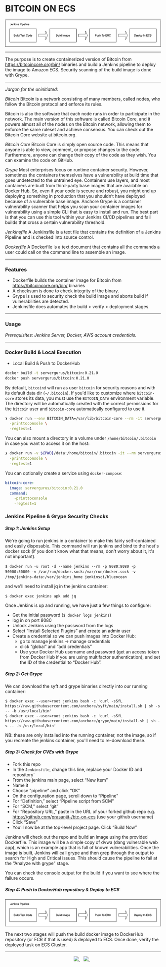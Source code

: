 # BITCOIN ON ECS

![Jenkins Pipeline Flow](pipeline.png)

---

The purpose is to create containerized version of Bitcoin from https://bitcoincore.org/bin/ binaries and build a Jenkins pipeline to deploy the image to Amazon ECS. Security scanning of the build image is done with Grype.


---


_Jargon for the uninitiated:_

_Bitcoin_
Bitcoin is a network consisting of many members, called nodes, who follow the Bitcoin protocol and enforce its rules.

Bitcoin is also the software that each node runs in order to participate in the network. The main version of this software is called Bitcoin Core, and it powers almost all of the nodes on the Bitcoin network, allowing them to enforce the same ruleset and achieve consensus. You can check out the Bitcoin Core website at bitcoin.org.

_Bitcoin Core_
Bitcoin Core is simply open source code. This means that anyone is able to view, comment, or propose changes to the code. Furthermore, anyone can change their copy of the code as they wish. You can examine the code on GitHub.

_Grype_
Most enterprises focus on runtime container security. However, sometimes the containers themselves have a vulnerability at build time that goes undetected to the untrained eye.
Containers use layers, and most containers are built from third-party base images that are available on Docker Hub. So, even if your code is secure and robust, you might end up deploying something in production that you shouldn’t have deployed because of a vulnerable base image. Anchore Grype is a container vulnerability scanner that helps you scan your container images for vulnerability using a simple CLI that is easy to install and run. The best part is that you can use this tool within your Jenkins CI/CD pipelines and fail builds that cross a certain vulnerability threshold.

_Jenkinsfile_
A Jenkinsfile is a text file that contains the definition of a Jenkins Pipeline and is checked into source control.

_Dockerfile_
A Dockerfile is a text document that contains all the commands a user could call on the command line to assemble an image.

---

### Features

- Dockerfile builds the container image for Bitcoin from https://bitcoincore.org/bin/ binaries
- A checksum is done to check integrity of the binary.
- Grype is used to security check the build image and aborts build if vulnerabilities are detected.
- Jenkinsfile does automates the build > verify > deployment stages.

---

###  Usage

_Prerequisites:_
_Jenkins Server, Docker, AWS account credentials._

---


### Docker Build & Local Execution

* Local Build & Push to DockerHub

```bash
docker build -t servergurus/bitcoin:0.21.0
docker push servergurus/bitcoin:0.21.0
```



By default, `bitcoind` will run as user `bitcoin` for security reasons and with its default data dir (`~/.bitcoin`). If you'd like to customize where `bitcoin-core` stores its data, you must use the `BITCOIN_DATA` environment variable. The directory will be automatically created with the correct permissions for the `bitcoin` user and `bitcoin-core` automatically configured to use it.

```sh
❯ docker run --env BITCOIN_DATA=/var/lib/bitcoin-core --rm -it servergurus/bitcoin:0.21.0 \
  -printtoconsole \
  -regtest=1
```

You can also mount a directory in a volume under `/home/bitcoin/.bitcoin` in case you want to access it on the host:

```sh
❯ docker run -v ${PWD}/data:/home/bitcoin/.bitcoin -it --rm servergurus/bitcoin:0.21.0 \
  -printtoconsole \
  -regtest=1
```

You can optionally create a service using `docker-compose`:

```yml
bitcoin-core:
  image: servergurus/bitcoin:0.21.0
  command:
    -printtoconsole
    -regtest=1
```


### Jenkins Pipeline & Grype Security Checks
##### Step 1: Jenkins Setup

We're going to run jenkins in a container to make this fairly self-contained and easily disposable.  This command will run jenkins and bind to the host's docker sock (if you don't know what that means, don't worry about it, it's not important).

`$ docker run -u root -d --name jenkins --rm -p 8080:8080 -p 50000:50000 -v /var/run/docker.sock:/var/run/docker.sock -v /tmp/jenkins-data:/var/jenkins_home jenkinsci/blueocean
`

and we'll need to install jq in the jenkins container:

`$ docker exec jenkins apk add jq`

Once Jenkins is up and running, we have just a few things to configure:
- Get the initial password (`$ docker logs jenkins`)
- log in on port 8080
- Unlock Jenkins using the password from the logs
- Select “Install Selected Plugins” and create an admin user
- Create a credential so we can push images into Docker Hub:
	- go to manage jenkins -> manage credentials
	- click “global” and “add credentials”
	- Use your Docker Hub username and password (get an access token from Docker Hub if you are using multifactor authentication), and set the ID of the credential to “Docker Hub”.

##### Step 2: Get Grype
We can download the syft and grype binaries directly into our running container:

```
$ docker exec --user=root jenkins bash -c 'curl -sSfL https://raw.githubusercontent.com/anchore/syft/main/install.sh | sh -s -- -b /usr/local/bin'
$ docker exec --user=root jenkins bash -c 'curl -sSfL https://raw.githubusercontent.com/anchore/grype/main/install.sh | sh -s -- -b /usr/local/bin'
```

NB: these are only installed into the running container, not the image, so if you recreate the jenkins container, you'll need to re-download these.

##### Step 3: Check for CVEs with Grype

- Fork this repo
- In the `Jenkinsfile`, change this line, replace your Docker ID and repository`
- From the jenkins main page, select “New Item”
- Name it
- Choose “pipeline” and click “OK”
- On the configuration page, scroll down to “Pipeline”
- For “Definition,” select “Pipeline script from SCM”
- For “SCM,” select “git”
- For “Repository URL,” paste in the URL of your forked github repo
	e.g. https://github.com/prasanjit-/btc-on-ecs (use your github username)
- Click “Save”
- You’ll now be at the top-level project page.  Click “Build Now”


Jenkins will check out the repo and build an image using the provided Dockerfile.  This image will be a simple copy of dvwa (dang vulnerable web app), which is an example app that is full of known vulnerabilities.  Once the image is built, Jenkins will call grype and then grep through the output to search for High and Critical issues.  This should cause the pipeline to fail at the “Analyze with grype” stage.

You can check the console output for the build if you want to see where the failure occurs.

##### Step 4: Push to DockerHub repository & Deploy to ECS

![Jenkins Pipeline Flow](pipeline.png)

The next two stages will push the build docker image to DockerHub repository (or ECR if that is used) & deployed to ECS. Once done, verify the deployed task on ECS Cluster.


---



<p align='center'>

  <a href="https://www.linkedin.com/in/prasanjit-singh/">
    <img src="https://img.shields.io/badge/linkedin-%230077B5.svg?&style=for-the-badge&logo=linkedin&logoColor=white" />
  </a>&nbsp;&nbsp;
  <a href="https://youtube.com/binpipe">
    <img src="https://img.shields.io/badge/YouTube-FF0000?style=for-the-badge&logo=youtube&logoColor=white" />        
  </a>&nbsp;&nbsp;

</p>
